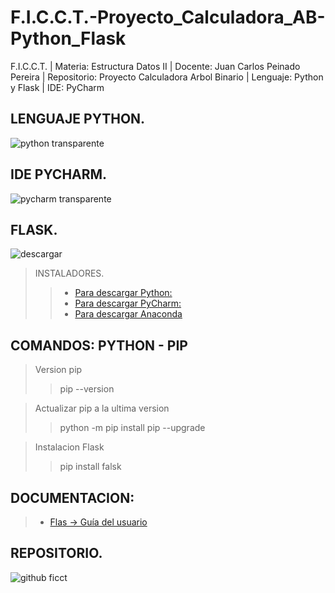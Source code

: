 # F.I.C.C.T.-Proyecto_Calculadora_AB-Python_Flask
F.I.C.C.T. | Materia: Estructura Datos II | Docente: Juan Carlos Peinado Pereira | Repositorio: Proyecto Calculadora Arbol Binario | Lenguaje: Python y Flask | IDE: PyCharm

## LENGUAJE PYTHON.
![python transparente](https://user-images.githubusercontent.com/36086876/118345544-3bef4d00-b503-11eb-9072-8f429dbca6b3.png)

## IDE PYCHARM.
![pycharm transparente](https://user-images.githubusercontent.com/36086876/118345659-0b5be300-b504-11eb-9a94-a79820e5dea5.png)

## FLASK.
![descargar](https://user-images.githubusercontent.com/36086876/147249480-c5a495ad-452c-46e9-b09f-2fe1229c6f16.png)

> INSTALADORES.
>> * [Para descargar Python:](https://www.python.org/) <br>
>> * [Para descargar PyCharm:](https://www.jetbrains.com/es-es/pycharm/) <br>
>> * [Para descargar Anaconda](https://www.anaconda.com/products/individual) 

## COMANDOS: PYTHON - PIP 
> Version pip
> > pip --version

> Actualizar pip a la ultima version
> > python -m pip install pip --upgrade

> Instalacion Flask
> > pip install falsk

## DOCUMENTACION:
> * [Flas -> Guía del usuario](https://flask.palletsprojects.com/en/2.0.x/)

## REPOSITORIO. 
![github ficct](https://user-images.githubusercontent.com/36086876/119494544-69bc6900-bd2f-11eb-8c42-810b19ede512.png) 